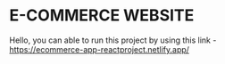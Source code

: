 # E-COMMERCE WEBSITE

Hello, you can able to run this project by using this link - https://ecommerce-app-reactproject.netlify.app/
